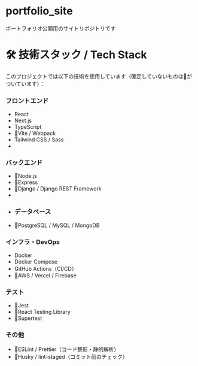 # portfolio_site
ポートフォリオ公開用のサイトリポジトリです


# 🛠️ 技術スタック / Tech Stack

このプロジェクトでは以下の技術を使用しています（確定していないものは🔺がついています）：

### フロントエンド
- React
- Next.js
- TypeScript
- 🔺Vite / Webpack
- Tailwind CSS / Sass
- 
### バックエンド
- 🔺Node.js
- 🔺Express
- 🔺Django / Django REST Framework
-
- ### データベース
- 🔺PostgreSQL / MySQL / MongoDB

### インフラ・DevOps
- Docker
- Docker Compose
- GitHub Actions（CI/CD）
- 🔺AWS / Vercel / Firebase

### テスト
- 🔺Jest
- 🔺React Testing Library
- 🔺Supertest

### その他
- 🔺ESLint / Prettier（コード整形・静的解析）
- 🔺Husky / lint-staged（コミット前のチェック）

